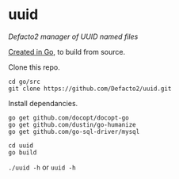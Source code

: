 # uuid
_Defacto2 manager of UUID named files_

[Created in Go](https://golang.org/doc/install), to build from source.

Clone this repo.

```
cd go/src
git clone https://github.com/Defacto2/uuid.git
```

Install dependancies.

```
go get github.com/docopt/docopt-go
go get github.com/dustin/go-humanize
go get github.com/go-sql-driver/mysql
```

```
cd uuid
go build
```

`./uuid -h` or `uuid -h`
